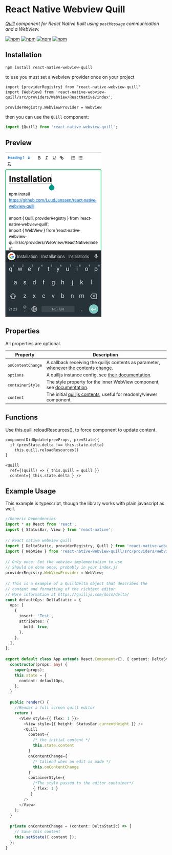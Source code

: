 # React Native Webview Quill

*[Quill](https://quilljs.com) component for React Native built using
 `postMessage` communication and a WebView.*

 [![npm](https://img.shields.io/npm/v/react-native-webview-quill.svg)](https://www.npmjs.com/package/react-native-webview-quill)
 [![npm](https://img.shields.io/npm/dm/react-native-webview-quill.svg)](https://www.npmjs.com/package/react-native-webview-quill)
 [![npm](https://img.shields.io/npm/dt/react-native-webview-quill.svg)](https://www.npmjs.com/package/react-native-webview-quill)
 [![npm](https://img.shields.io/npm/l/react-native-webview-quill.svg)](https://github.com/react-native-component/react-native-webview-quill/blob/master/LICENSE)

## Installation

~~~
npm install react-native-webview-quill
~~~
to use you must set a webview provider once on your project
~~~
import {providerRegistry} from "react-native-webview-quill"
import {WebView} from 'react-native-webview-quill/src/providers/WebView/ReactNative/index';

providerRegistry.WebViewProvider = WebView
~~~

then you can use the ```Quill``` component:

```javascript
import {Quill} from 'react-native-webview-quill';
```


## Preview

<img src="./docs/0001.png?raw=true" width="300" alt="screenshot"></img>

## Properties
All properties are optional.

| **Property**        | **Description**                                                                                                                                                                                                                                                             |
|---------------------|-------------------------------------------------------------------------------------------------------------------------------------------------------------------------------------------------------------------------------------------------------------------------|
| `onContentChange`  | A callback receiving the quilljs contents as parameter, [whenever the contents change](https://quilljs.com/docs/api/#text-change).                                                                                                                                      |
| `options`            | A quilljs instance config, see [their documentation](https://quilljs.com/docs/configuration/#options).                                                                                                                                                                  |
| `containerStyle`             | The style property for the inner WebView component, see [documentation](https://facebook.github.io/react-native/docs/style.html).                                                                                                                                       |
| `content`          | The initial [quilljs contents](https://quilljs.com/guides/designing-the-delta-format/), useful for readonly/viewer component.                                                                                                                                           |
## Functions

Use this.quill.reloadResources(), to force component to update content.

```
componentDidUpdate(prevProps, prevState){
  if (prevState.delta !== this.state.delta)
    this.quill.reloadResources()
}

<Quill
  ref={(quill) => { this.quill = quill }}
  content={ this.state.delta } />
```

## Example Usage

This example is typescript, though the library works with plain javascript as well.
```typescript
//Generic Dependencies
import * as React from 'react';
import { StatusBar, View } from 'react-native';

// React native webview quill
import { DeltaStatic, providerRegistry, Quill } from 'react-native-webview-quill';
import { WebView } from 'react-native-webview-quill/src/providers/WebView/ReactNative/index';

// Only once: Set the webview implementation to use
// Should be done once, probably in your index.js
providerRegistry.WebViewProvider = WebView;

// This is a example of a QuillDelta object that describes the
// content and formatting of the richtext editor
// More information at https://quilljs.com/docs/delta/
const defaultOps: DeltaStatic = {
  ops: [
    {
      insert: 'Test',
      attributes: {
        bold: true,
      },
    },
  ],
};

export default class App extends React.Component<{}, { content: DeltaStatic }> {
  constructor(props: any) {
    super(props);
    this.state = {
      content: defaultOps,
    };
  }

  public render() {
    //Render a full screen quill editor
    return (
      <View style={{ flex: 1 }}>
        <View style={{ height: StatusBar.currentHeight }} />
        <Quill
          content={
            /* the initial content */
            this.state.content
          }
          onContentChange={
            /* Callend when an edit is made */
            this.onContentChange
          }
          containerStyle={
            /*The style passed to the editor container*/
            { flex: 1 }
           }
        />
      </View>
    );
  }

  private onContentChange = (content: DeltaStatic) => {
    // Save this content
    this.setState({ content });
  };
}

```
